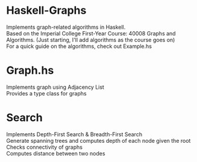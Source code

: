 # Haskell-Graphs
Implements graph-related algorithms in Haskell.  
Based on the Imperial College First-Year Course: 40008 Graphs and Algorithms. 
(Just starting, I'll add algorithms as the course goes on)  
For a quick guide on the algorithms, check out Example.hs  

# Graph.hs
Implements graph using Adjacency List   
Provides a type class for graphs  

# Search
Implements Depth-First Search & Breadth-First Search  
Generate spanning trees and computes depth of each node given the root  
Checks connectivity of graphs  
Computes distance between two nodes  
